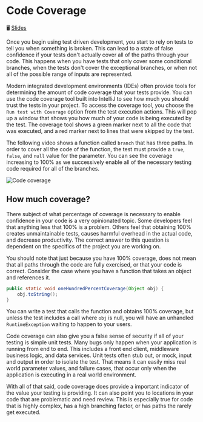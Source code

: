 # Code Coverage

🖥️ [Slides](https://docs.google.com/presentation/d/14fDhNHsnU-knkVYmfNDsIwZQ027tu_DB/edit?usp=sharing&ouid=114081115660452804792&rtpof=true&sd=true)

Once you begin using test driven development, you start to rely on tests to tell you when something is broken. This can lead to a state of false confidence if your tests don't actually cover all of the paths through your code. This happens when you have tests that only cover some conditional branches, when the tests don't cover the exceptional branches, or when not all of the possible range of inputs are represented.

Modern integrated development environments (IDEs) often provide tools for determining the amount of code coverage that your tests provide. You can use the code coverage tool built into IntelliJ to see how much you should trust the tests in your project. To access the coverage tool, you choose the `Run test with Coverage` option from the test execution actions. This will pop up a window that shows you how much of your code is being executed by the test. The coverage tool shows a green marker next to all the code that was executed, and a red marker next to lines that were skipped by the test.

The following video shows a function called `branch` that has three paths. In order to cover all the code of the function, the test must provide a `true`, `false`, and `null` value for the parameter. You can see the coverage increasing to 100% as we successively enable all of the necessary testing code required for all of the branches.

![Code coverage](codeCoverage.gif)

## How much coverage?

There subject of what percentage of coverage is necessary to enable confidence in your code is a very opinionated topic. Some developers feel that anything less that 100% is a problem. Others feel that obtaining 100% creates unmaintainable tests, causes harmful overhead in the actual code, and decrease productivity. The correct answer to this question is dependent on the specifics of the project you are working on.

You should note that just because you have 100% coverage, does not mean that all paths through the code are fully exercised, or that your code is correct. Consider the case where you have a function that takes an object and references it.

```java
public static void oneHundredPercentCoverage(Object obj) {
    obj.toString();
}
```

You can write a test that calls the function and obtains 100% coverage, but unless the test includes a call where `obj` is null, you will have an unhandled `RuntimeException` waiting to happen to your users.

Code coverage can also give you a false sense of security if all of your testing is simple unit tests. Many bugs only happen when your application is running from end to end. This includes a front end client, middleware business logic, and data services. Unit tests often stub out, or mock, input and output in order to isolate the test. That means it can easily miss real world parameter values, and failure cases, that occur only when the application is executing in a real world environment.

With all of that said, code coverage does provide a important indicator of the value your testing is providing. It can also point you to locations in your code that are problematic and need review. This is especially true for code that is highly complex, has a high branching factor, or has paths the rarely get executed.
